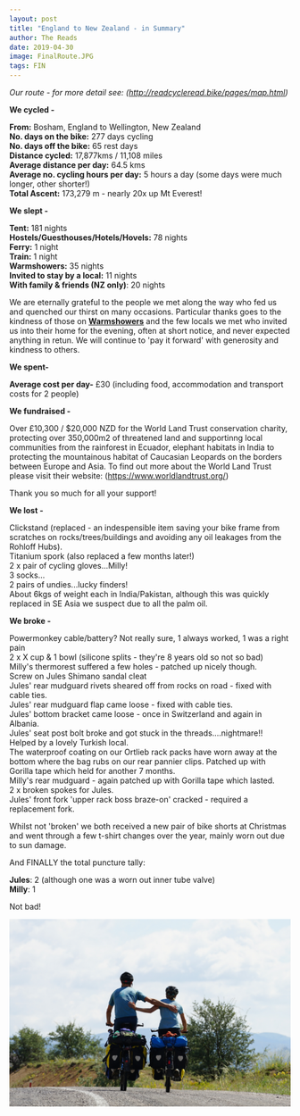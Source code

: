 ```yaml
---
layout: post
title: "England to New Zealand - in Summary"
author: The Reads
date: 2019-04-30
image: FinalRoute.JPG
tags: FIN    
---
```


*Our route - for more detail see: (http://readcycleread.bike/pages/map.html)*      

**We cycled -**  

**From:** Bosham, England to Wellington, New Zealand  
**No. days on the bike:** 277 days cycling  
**No. days off the bike:** 65 rest days  
**Distance cycled:** 17,877kms / 11,108 miles  
**Average distance per day:** 64.5 kms   
**Average no. cycling hours per day:** 5 hours a day (some days were much longer, other shorter!)  
**Total Ascent:** 173,279 m - nearly 20x up Mt Everest!  

**We slept -**  

**Tent:** 181 nights  
**Hostels/Guesthouses/Hotels/Hovels:** 78 nights  
**Ferry:** 1 night  
**Train:** 1 night  
**Warmshowers:** 35 nights  
**Invited to stay by a local:**  11 nights  
**With family & friends (NZ only)**: 20 nights  

We are eternally grateful to the people we met along the way who fed us and quenched our thirst on many occasions. Particular thanks goes to the kindness of those on [**Warmshowers**](https://www.warmshowers.org) and the few locals we met who invited us into their home for the evening, often at short notice, and never expected anything in retun.  We will continue to 'pay it forward' with generosity and kindness to others.  

**We spent-**  

**Average cost per day-**  £30 (including food, accommodation and transport costs for 2 people)  

**We fundraised -**  

Over £10,300 / $20,000 NZD for the World Land Trust conservation charity, protecting over 350,000m2 of threatened land and supportinng local communities from the rainforest in Ecuador, elephant habitats in India to protecting the mountainous habitat of Caucasian Leopards on the borders between Europe and Asia. To find out more about the World Land Trust please visit their website: (https://www.worldlandtrust.org/)  

Thank you so much for all your support!  

**We lost -**  

Clickstand  (replaced - an indespensible item saving your bike frame from scratches on rocks/trees/buildings and avoiding any oil leakages from the Rohloff Hubs).  
Titanium spork (also replaced a few months later!)  
2 x pair of cycling gloves...Milly!  
3 socks...  
2 pairs of undies...lucky finders!  
About 6kgs of weight each in India/Pakistan, although this was quickly replaced in SE Asia we suspect due to all the palm oil.

**We broke -**  

Powermonkey cable/battery? Not really sure, 1 always worked, 1 was a right pain  
2 x X cup & 1 bowl (silicone splits - they're 8 years old so not so bad)  
Milly's thermorest suffered a few holes - patched up nicely though.   
Screw on Jules Shimano sandal cleat   
Jules' rear mudguard rivets sheared off from rocks on road - fixed with cable ties.  
Jules' rear mudguard flap came loose - fixed with cable ties.  
Jules' bottom bracket came loose - once in Switzerland and again in Albania.  
Jules' seat post bolt broke and got stuck in the threads....nightmare!! Helped by a lovely Turkish local.  
The waterproof coating on our Ortlieb rack packs have worn away at the bottom where the bag rubs on our rear pannier clips. Patched up with Gorilla tape which held for another 7 months.  
Milly's rear mudguard - again patched up with Gorilla tape which lasted.  
2 x broken spokes for Jules.  
Jules' front fork 'upper rack boss braze-on' cracked - required a replacement fork.  

Whilst not 'broken' we both received a new pair of bike shorts at Christmas and went through a few t-shirt changes over the year, mainly worn out due to sun damage.  

And FINALLY the total puncture tally:  

**Jules**: 2  (although one was a worn out inner tube valve)  
**Milly**: 1   

Not bad! 


![FinalPic](assets/img/FinalPic.jpg)  



